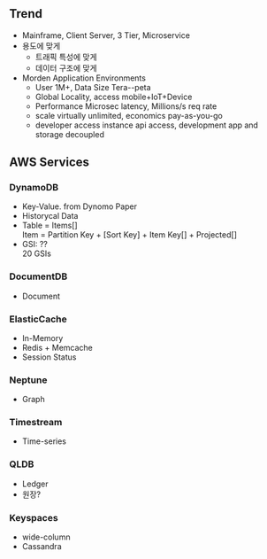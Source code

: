 # 

## Trend
* Mainframe, Client Server, 3 Tier, Microservice
* 용도에 맞게
  * 트래픽 특성에 맞게
  * 데이터 구조에 맞게
* Morden Application Environments
  * User 1M+, Data Size Tera--peta
  * Global Locality, access mobile+IoT+Device
  * Performance Microsec latency, Millions/s req rate
  * scale virtually unlimited, economics pay-as-you-go
  * developer access instance api access, development app and storage decoupled

## AWS Services

### DynamoDB
  * Key-Value. from Dynomo Paper
  * Historycal Data
  * Table = Items[] \
    Item = Partition Key + [Sort Key] + Item Key[] + Projected[]
  * GSI: ??\
    20 GSIs

### DocumentDB
  * Document

### ElasticCache
  * In-Memory
  * Redis + Memcache
  * Session Status

### Neptune
  * Graph

### Timestream
  * Time-series

### QLDB
  * Ledger
  * 원장?

### Keyspaces
  * wide-column
  * Cassandra